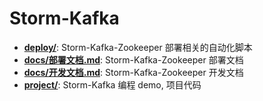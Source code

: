 # Storm-Kafka

* [**deploy/**](http://www.lyogvce.me/Storm-Kafka/deploy/): Storm-Kafka-Zookeeper 部署相关的自动化脚本
* [**docs/部署文档.md**](http://www.lyogvce.me/Storm-Kafka/docs/部署文档): Storm-Kafka-Zookeeper 部署文档
* [**docs/开发文档.md**](http://www.lyogvce.me/Storm-Kafka/docs/开发文档): Storm-Kafka-Zookeeper 开发文档
* [**project/**](http://www.lyogvce.me/Storm-Kafka/project/): Storm-Kafka 编程 demo, 项目代码
